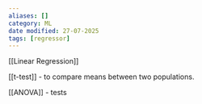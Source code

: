 ```yaml
---
aliases: []
category: ML
date modified: 27-07-2025
tags: [regressor]
---
```

[[Linear Regression]]

[[t-test]] - to compare means between two populations.

[[ANOVA]] - tests 


